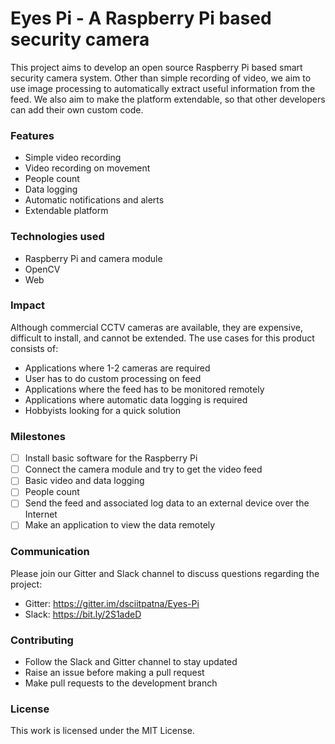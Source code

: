 # Eyes Pi - A Raspberry Pi based security camera
This project aims to develop an open source Raspberry Pi based smart security camera system. Other than simple recording of video, we aim to use image processing to automatically extract useful information from the feed. We also aim to make the platform extendable, so that other developers can add their own custom code.

### Features
- Simple video recording
- Video recording on movement
- People count
- Data logging
- Automatic notifications and alerts
- Extendable platform

### Technologies used
- Raspberry Pi and camera module
- OpenCV
- Web

### Impact
Although commercial CCTV cameras are available, they are expensive, difficult to install, and cannot be extended. The use cases for this product consists of:
- Applications where 1-2 cameras are required
- User has to do custom processing on feed
- Applications where the feed has to be monitored remotely
- Applications where automatic data logging is required
- Hobbyists looking for a quick solution
 
### Milestones
- [ ] Install basic software for the Raspberry Pi
- [ ] Connect the camera module and try to get the video feed
- [ ] Basic video and data logging
- [ ] People count
- [ ] Send the feed and associated log data to an external device over the Internet
- [ ] Make an application to view the data remotely

### Communication
Please join our Gitter and Slack channel to discuss questions regarding the project:
- Gitter: https://gitter.im/dsciitpatna/Eyes-Pi
- Slack: https://bit.ly/2S1adeD

### Contributing
- Follow the Slack and Gitter channel to stay updated
- Raise an issue before making a pull request
- Make pull requests to the development branch

### License
This work is licensed under the MIT License.
